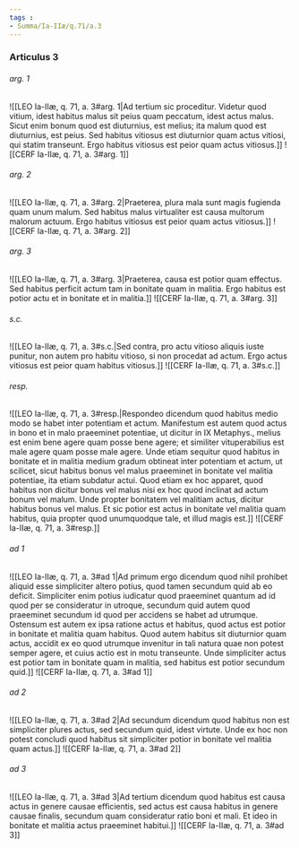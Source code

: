 ```yaml
---
tags : 
- Summa/Ia-IIæ/q.71/a.3
---
```


### Articulus 3

###### arg. 1
![[LEO Ia-IIæ, q. 71, a. 3#arg. 1|Ad tertium sic proceditur. Videtur quod vitium, idest habitus malus sit peius quam peccatum, idest actus malus. Sicut enim bonum quod est diuturnius, est melius; ita malum quod est diuturnius, est peius. Sed habitus vitiosus est diuturnior quam actus vitiosi, qui statim transeunt. Ergo habitus vitiosus est peior quam actus vitiosus.]]
![[CERF Ia-IIæ, q. 71, a. 3#arg. 1]]

###### arg. 2
![[LEO Ia-IIæ, q. 71, a. 3#arg. 2|Praeterea, plura mala sunt magis fugienda quam unum malum. Sed habitus malus virtualiter est causa multorum malorum actuum. Ergo habitus vitiosus est peior quam actus vitiosus.]]
![[CERF Ia-IIæ, q. 71, a. 3#arg. 2]]

###### arg. 3
![[LEO Ia-IIæ, q. 71, a. 3#arg. 3|Praeterea, causa est potior quam effectus. Sed habitus perficit actum tam in bonitate quam in malitia. Ergo habitus est potior actu et in bonitate et in malitia.]]
![[CERF Ia-IIæ, q. 71, a. 3#arg. 3]]

###### s.c.
![[LEO Ia-IIæ, q. 71, a. 3#s.c.|Sed contra, pro actu vitioso aliquis iuste punitur, non autem pro habitu vitioso, si non procedat ad actum. Ergo actus vitiosus est peior quam habitus vitiosus.]]
![[CERF Ia-IIæ, q. 71, a. 3#s.c.]]

###### resp.
![[LEO Ia-IIæ, q. 71, a. 3#resp.|Respondeo dicendum quod habitus medio modo se habet inter potentiam et actum. Manifestum est autem quod actus in bono et in malo praeeminet potentiae, ut dicitur in IX Metaphys., melius est enim bene agere quam posse bene agere; et similiter vituperabilius est male agere quam posse male agere. Unde etiam sequitur quod habitus in bonitate et in malitia medium gradum obtineat inter potentiam et actum, ut scilicet, sicut habitus bonus vel malus praeeminet in bonitate vel malitia potentiae, ita etiam subdatur actui. Quod etiam ex hoc apparet, quod habitus non dicitur bonus vel malus nisi ex hoc quod inclinat ad actum bonum vel malum. Unde propter bonitatem vel malitiam actus, dicitur habitus bonus vel malus. Et sic potior est actus in bonitate vel malitia quam habitus, quia propter quod unumquodque tale, et illud magis est.]]
![[CERF Ia-IIæ, q. 71, a. 3#resp.]]

###### ad 1
![[LEO Ia-IIæ, q. 71, a. 3#ad 1|Ad primum ergo dicendum quod nihil prohibet aliquid esse simpliciter altero potius, quod tamen secundum quid ab eo deficit. Simpliciter enim potius iudicatur quod praeeminet quantum ad id quod per se consideratur in utroque, secundum quid autem quod praeeminet secundum id quod per accidens se habet ad utrumque. Ostensum est autem ex ipsa ratione actus et habitus, quod actus est potior in bonitate et malitia quam habitus. Quod autem habitus sit diuturnior quam actus, accidit ex eo quod utrumque invenitur in tali natura quae non potest semper agere, et cuius actio est in motu transeunte. Unde simpliciter actus est potior tam in bonitate quam in malitia, sed habitus est potior secundum quid.]]
![[CERF Ia-IIæ, q. 71, a. 3#ad 1]]

###### ad 2
![[LEO Ia-IIæ, q. 71, a. 3#ad 2|Ad secundum dicendum quod habitus non est simpliciter plures actus, sed secundum quid, idest virtute. Unde ex hoc non potest concludi quod habitus sit simpliciter potior in bonitate vel malitia quam actus.]]
![[CERF Ia-IIæ, q. 71, a. 3#ad 2]]

###### ad 3
![[LEO Ia-IIæ, q. 71, a. 3#ad 3|Ad tertium dicendum quod habitus est causa actus in genere causae efficientis, sed actus est causa habitus in genere causae finalis, secundum quam consideratur ratio boni et mali. Et ideo in bonitate et malitia actus praeeminet habitui.]]
![[CERF Ia-IIæ, q. 71, a. 3#ad 3]]

